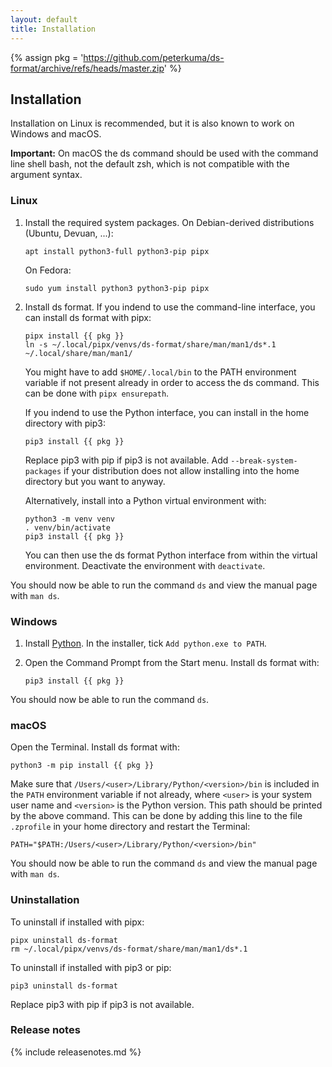 ```yaml
---
layout: default
title: Installation
---
```


{% assign pkg = 'https://github.com/peterkuma/ds-format/archive/refs/heads/master.zip' %}

## Installation

Installation on Linux is recommended, but it is also known to work on Windows
and macOS.

**Important:** On macOS the ds command should be used with the command line
shell bash, not the default zsh, which is not compatible with the argument
syntax.

### Linux

1. Install the required system packages. On Debian-derived distributions
   (Ubuntu, Devuan, ...):

   ```
   apt install python3-full python3-pip pipx
   ```

   On Fedora:

   ```
   sudo yum install python3 python3-pip pipx
   ```

2. Install ds format. If you indend to use the command-line interface, you can
   install ds format with pipx:

   ```
   pipx install {{ pkg }}
   ln -s ~/.local/pipx/venvs/ds-format/share/man/man1/ds*.1 ~/.local/share/man/man1/
   ```

   You might have to add `$HOME/.local/bin` to the PATH environment variable
   if not present already in order to access the ds command. This can be done
   with `pipx ensurepath`.

   If you indend to use the Python interface, you can install in the home
   directory with pip3:

   ```
   pip3 install {{ pkg }}
   ```

   Replace pip3 with pip if pip3 is not available. Add `--break-system-packages`
   if your distribution does not allow installing into the home directory but
   you want to anyway.

   Alternatively, install into a Python virtual environment with:

   ```
   python3 -m venv venv
   . venv/bin/activate
   pip3 install {{ pkg }}
   ```

   You can then use the ds format Python interface from within the virtual
   environment. Deactivate the environment with `deactivate`.

You should now be able to run the command `ds` and view the manual page with
`man ds`.

### Windows

1. Install [Python](https://www.python.org/). In the installer, tick `Add
python.exe to PATH`.

2. Open the Command Prompt from the Start menu. Install ds format with:

    ```
	pip3 install {{ pkg }}
	```

You should now be able to run the command `ds`.

### macOS

Open the Terminal. Install ds format with:

```
python3 -m pip install {{ pkg }}
```

Make sure that `/Users/<user>/Library/Python/<version>/bin` is included in the
`PATH` environment variable if not already, where `<user>` is your system
user name and `<version>` is the Python version. This path should be printed
by the above command. This can be done by adding this line to the file
`.zprofile` in your home directory and restart the Terminal:

```
PATH="$PATH:/Users/<user>/Library/Python/<version>/bin"
```

You should now be able to run the command `ds` and view the manual page with
`man ds`.

### Uninstallation

To uninstall if installed with pipx:

```
pipx uninstall ds-format
rm ~/.local/pipx/venvs/ds-format/share/man/man1/ds*.1
```

To uninstall if installed with pip3 or pip:

```
pip3 uninstall ds-format
```

Replace pip3 with pip if pip3 is not available.

### Release notes

{% include releasenotes.md %}
